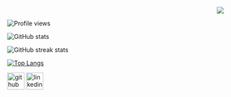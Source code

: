 <p align="right">
   <img src=https://github.com/munish8448/munish8448/blob/main/_banner.gif>
</p>


<!---# Hi, I'm Munish Kumar --->


![Profile views](https://gpvc.arturio.dev/munish8448)  

![GitHub stats](https://github-readme-stats.vercel.app/api?username=munish8448&show_icons=true)  

![GitHub streak stats](https://github-readme-streak-stats.herokuapp.com/?user=munish8448)  

[![Top Langs](https://github-readme-stats.vercel.app/api/top-langs/?username=munish8448)](https://github.com/anuraghazra/github-readme-stats)


<!-- 
## Skills

## Work
[java](https://github.com/munish8448/learning_java)

  

![GitHub stats](https://github-readme-stats.vercel.app/api?username=munish8448&show_icons=true)  
 -->
 
[<img src='https://cdn.jsdelivr.net/npm/simple-icons@3.0.1/icons/github.svg' alt='github' height='40'>](https://github.com/munish8448)  [<img src='https://cdn.jsdelivr.net/npm/simple-icons@3.0.1/icons/linkedin.svg' alt='linkedin' height='40'>](https://www.linkedin.com/in/munish-kumar-8483401b4/)  






<!---
munish8448/munish8448 is a ✨ special ✨ repository because its `README.md` (this file) appears on your GitHub profile.
You can click the Preview link to take a look at your changes.


links
https://auto.creavite.co/discord-profile-banners
https://arturssmirnovs.github.io/github-profile-readme-generator/

--->


